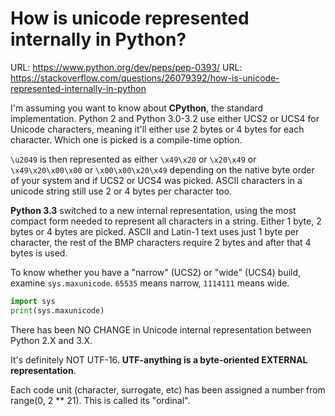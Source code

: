 # How is unicode represented internally in Python?

URL: https://www.python.org/dev/peps/pep-0393/
URL: https://stackoverflow.com/questions/26079392/how-is-unicode-represented-internally-in-python

I'm assuming you want to know about **CPython**, the standard implementation. Python 2 and Python 3.0-3.2 use either UCS2 or UCS4 for Unicode characters, meaning it'll either use 2 bytes or 4 bytes for each character. Which one is picked is a compile-time option.

`\u2049` is then represented as either `\x49\x20` or `\x20\x49` or `\x49\x20\x00\x00` or `\x00\x00\x20\x49` depending on the native byte order of your system and if UCS2 or UCS4 was picked. ASCII characters in a unicode string still use 2 or 4 bytes per character too.

**Python 3.3** switched to a new internal representation, using the most compact form needed to represent all characters in a string. Either 1 byte, 2 bytes or 4 bytes are picked. ASCII and Latin-1 text uses just 1 byte per character, the rest of the BMP characters require 2 bytes and after that 4 bytes is used.

To know whether you have a "narrow" (UCS2) or "wide" (UCS4) build, examine `sys.maxunicode`. `65535` means narrow, `1114111` means wide.

```python
import sys
print(sys.maxunicode)
```

There has been NO CHANGE in Unicode internal representation between Python 2.X and 3.X.

It's definitely NOT UTF-16. **UTF-anything is a byte-oriented EXTERNAL representation**.

Each code unit (character, surrogate, etc) has been assigned a number from range(0, 2 ** 21). This is called its "ordinal".



